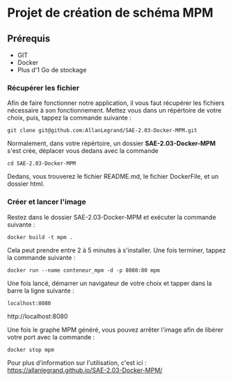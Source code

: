 # Projet de création de schéma MPM	

## Prérequis

- GIT
- Docker
- Plus d'1 Go de stockage

### Récupérer les fichier
Afin de faire fonctionner notre application, il vous faut récupérer les fichiers nécessaire à son fonctionnement.
Mettez vous dans un répértoire de votre choix, puis, tappez la commande suivante :

``git clone git@github.com:AllanLegrand/SAE-2.03-Docker-MPM.git``

Normalement, dans votre répértoire, un dossier **SAE-2.03-Docker-MPM** s'est crée, déplacer vous dedans avec la commande

``cd SAE-2.03-Docker-MPM``

Dedans, vous trouverez le fichier README.md, le fichier DockerFile, et un dossier html.

### Créer et lancer l'image 
Restez dans le dossier SAE-2.03-Docker-MPM et exécuter la commande suivante :

``docker build -t mpm .``

Cela peut prendre entre 2 à 5 minutes à s'installer. 
Une fois terminer, tappez la commande suivante :

``docker run --name conteneur_mpm -d -p 8080:80 mpm``

Une fois lancé, démarrer un navigateur de votre choix et tapper dans la barre la ligne suivante :

``localhost:8080``

http://localhost:8080

Une fois le graphe MPM généré, vous pouvez arrêter l'image afin de libérer votre port avec la commande :

``docker stop mpm``

Pour plus d'information sur l'utilisation, c'est ici : 
https://allanlegrand.github.io/SAE-2.03-Docker-MPM/
